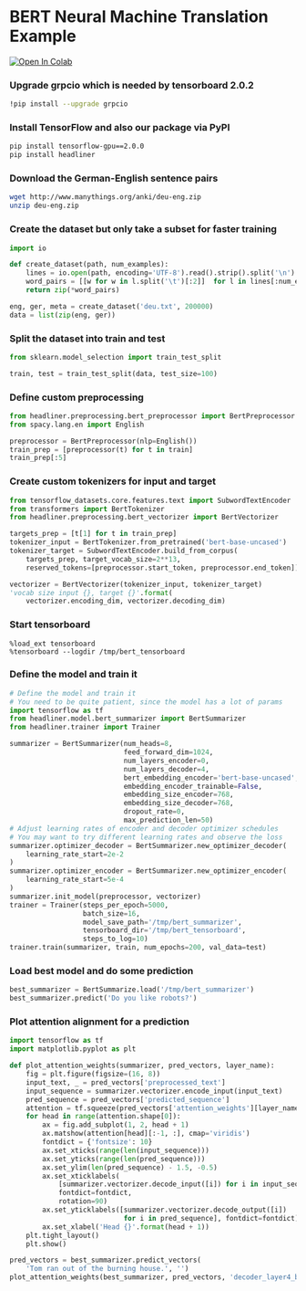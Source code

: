 # BERT Neural Machine Translation Example

[![Open In Colab](https://colab.research.google.com/assets/colab-badge.svg)](https://colab.research.google.com/github/as-ideas/headliner/blob/master/notebooks/BERT_Translation_Example.ipynb)

### Upgrade grpcio which is needed by tensorboard 2.0.2
```bash
!pip install --upgrade grpcio
```

### Install TensorFlow and also our package via PyPI
```bash
pip install tensorflow-gpu==2.0.0
pip install headliner
```

### Download the German-English sentence pairs
```bash
wget http://www.manythings.org/anki/deu-eng.zip
unzip deu-eng.zip
```

### Create the dataset but only take a subset for faster training
```python
import io

def create_dataset(path, num_examples):
    lines = io.open(path, encoding='UTF-8').read().strip().split('\n')
    word_pairs = [[w for w in l.split('\t')[:2]]  for l in lines[:num_examples]]
    return zip(*word_pairs)

eng, ger, meta = create_dataset('deu.txt', 200000)
data = list(zip(eng, ger))
```

### Split the dataset into train and test
```python
from sklearn.model_selection import train_test_split

train, test = train_test_split(data, test_size=100)
```

### Define custom preprocessing
```python
from headliner.preprocessing.bert_preprocessor import BertPreprocessor
from spacy.lang.en import English

preprocessor = BertPreprocessor(nlp=English())
train_prep = [preprocessor(t) for t in train]
train_prep[:5]
```

### Create custom tokenizers for input and target
```python
from tensorflow_datasets.core.features.text import SubwordTextEncoder
from transformers import BertTokenizer
from headliner.preprocessing.bert_vectorizer import BertVectorizer

targets_prep = [t[1] for t in train_prep]
tokenizer_input = BertTokenizer.from_pretrained('bert-base-uncased')
tokenizer_target = SubwordTextEncoder.build_from_corpus(
    targets_prep, target_vocab_size=2**13, 
    reserved_tokens=[preprocessor.start_token, preprocessor.end_token])

vectorizer = BertVectorizer(tokenizer_input, tokenizer_target)
'vocab size input {}, target {}'.format(
    vectorizer.encoding_dim, vectorizer.decoding_dim)
```

### Start tensorboard
```
%load_ext tensorboard
%tensorboard --logdir /tmp/bert_tensorboard
```

### Define the model and train it
```python
# Define the model and train it
# You need to be quite patient, since the model has a lot of params
import tensorflow as tf
from headliner.model.bert_summarizer import BertSummarizer
from headliner.trainer import Trainer

summarizer = BertSummarizer(num_heads=8,
                            feed_forward_dim=1024,
                            num_layers_encoder=0,
                            num_layers_decoder=4,
                            bert_embedding_encoder='bert-base-uncased',
                            embedding_encoder_trainable=False,
                            embedding_size_encoder=768,
                            embedding_size_decoder=768,
                            dropout_rate=0,
                            max_prediction_len=50)
# Adjust learning rates of encoder and decoder optimizer schedules
# You may want to try different learning rates and observe the loss
summarizer.optimizer_decoder = BertSummarizer.new_optimizer_decoder(
    learning_rate_start=2e-2
)
summarizer.optimizer_encoder = BertSummarizer.new_optimizer_encoder(
    learning_rate_start=5e-4
)
summarizer.init_model(preprocessor, vectorizer)
trainer = Trainer(steps_per_epoch=5000,
                  batch_size=16,
                  model_save_path='/tmp/bert_summarizer',
                  tensorboard_dir='/tmp/bert_tensorboard',
                  steps_to_log=10)
trainer.train(summarizer, train, num_epochs=200, val_data=test)
```

### Load best model and do some prediction
```python
best_summarizer = BertSummarize.load('/tmp/bert_summarizer')
best_summarizer.predict('Do you like robots?')
```

### Plot attention alignment for a prediction
```python
import tensorflow as tf
import matplotlib.pyplot as plt

def plot_attention_weights(summarizer, pred_vectors, layer_name):
    fig = plt.figure(figsize=(16, 8))
    input_text, _ = pred_vectors['preprocessed_text']
    input_sequence = summarizer.vectorizer.encode_input(input_text)
    pred_sequence = pred_vectors['predicted_sequence']
    attention = tf.squeeze(pred_vectors['attention_weights'][layer_name])
    for head in range(attention.shape[0]):
        ax = fig.add_subplot(1, 2, head + 1)
        ax.matshow(attention[head][:-1, :], cmap='viridis')
        fontdict = {'fontsize': 10}
        ax.set_xticks(range(len(input_sequence)))
        ax.set_yticks(range(len(pred_sequence)))
        ax.set_ylim(len(pred_sequence) - 1.5, -0.5)
        ax.set_xticklabels(
            [summarizer.vectorizer.decode_input([i]) for i in input_sequence],
            fontdict=fontdict,
            rotation=90)
        ax.set_yticklabels([summarizer.vectorizer.decode_output([i]) 
                            for i in pred_sequence], fontdict=fontdict)
        ax.set_xlabel('Head {}'.format(head + 1))
    plt.tight_layout()
    plt.show()

pred_vectors = best_summarizer.predict_vectors(
    'Tom ran out of the burning house.', '')
plot_attention_weights(best_summarizer, pred_vectors, 'decoder_layer4_block2')
```


